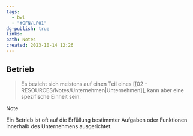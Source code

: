 ```yaml
---
tags:
  - bwl
  - "#GFN/LF01"
dg-publish: true
links: 
path: Notes
created: 2023-10-14 12:26
---
```

## Betrieb 
> Es bezieht sich meistens auf einen Teil eines [[02 - RESOURCES/Notes/Unternehmen\|Unternehmen]], kann aber eine spezifische Einheit sein.


> [!note] 
> Ein Betrieb ist oft auf die Erfüllung bestimmter Aufgaben oder Funktionen innerhalb des Unternehmens ausgerichtet.
